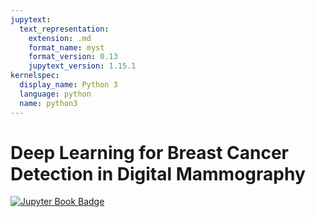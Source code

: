 ```yaml
---
jupytext:
  text_representation:
    extension: .md
    format_name: myst
    format_version: 0.13
    jupytext_version: 1.15.1
kernelspec:
  display_name: Python 3
  language: python
  name: python3
---
```

# Deep Learning for Breast Cancer Detection in Digital Mammography

[![Jupyter Book Badge](https://jupyterbook.org/badge.svg)](https://github.com/john-james-ai/BreastCancerDetection)

```{tableofcontents}

```
